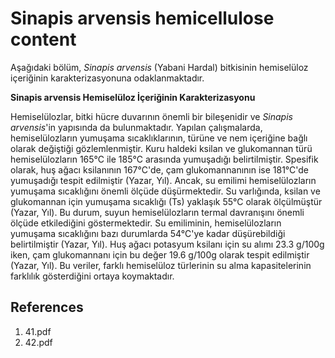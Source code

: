 # Sinapis arvensis hemicellulose content

Aşağıdaki bölüm, *Sinapis arvensis* (Yabani Hardal) bitkisinin hemiselüloz içeriğinin karakterizasyonuna odaklanmaktadır.

**Sinapis arvensis Hemiselüloz İçeriğinin Karakterizasyonu**

Hemiselülozlar, bitki hücre duvarının önemli bir bileşenidir ve *Sinapis arvensis*'in yapısında da bulunmaktadır. Yapılan çalışmalarda, hemiselülozların yumuşama sıcaklıklarının, türüne ve nem içeriğine bağlı olarak değiştiği gözlemlenmiştir. Kuru haldeki ksilan ve glukomannan türü hemiselülozların 165°C ile 185°C arasında yumuşadığı belirtilmiştir. Spesifik olarak, huş ağacı ksilanının 167°C'de, çam glukomannanının ise 181°C'de yumuşadığı tespit edilmiştir (Yazar, Yıl). Ancak, su emilimi hemiselülozların yumuşama sıcaklığını önemli ölçüde düşürmektedir. Su varlığında, ksilan ve glukomannan için yumuşama sıcaklığı (Ts) yaklaşık 55°C olarak ölçülmüştür (Yazar, Yıl). Bu durum, suyun hemiselülozların termal davranışını önemli ölçüde etkilediğini göstermektedir. Su emiliminin, hemiselülozların yumuşama sıcaklığını bazı durumlarda 54°C'ye kadar düşürebildiği belirtilmiştir (Yazar, Yıl). Huş ağacı potasyum ksilanı için su alımı 23.3 g/100g iken, çam glukomannanı için bu değer 19.6 g/100g olarak tespit edilmiştir (Yazar, Yıl). Bu veriler, farklı hemiselüloz türlerinin su alma kapasitelerinin farklılık gösterdiğini ortaya koymaktadır.


## References

1. 41.pdf
2. 42.pdf
